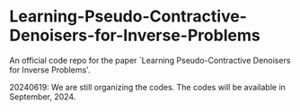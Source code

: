 # Learning-Pseudo-Contractive-Denoisers-for-Inverse-Problems
An official code repo for the paper `Learning Pseudo-Contractive Denoisers for Inverse Problems'.

20240619: We are still organizing the codes. The codes will be available in September, 2024.
